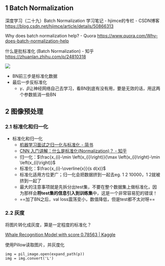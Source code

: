 ## 1 Batch Normalization

深度学习（二十九）Batch Normalization 学习笔记 - hjimce的专栏 - CSDN博客
https://blog.csdn.net/hjimce/article/details/50866313

Why does batch normalization help? - Quora
https://www.quora.com/Why-does-batch-normalization-help

什么是批标准化 (Batch Normalization) - 知乎
https://zhuanlan.zhihu.com/p/24810318

![](https://ww1.sinaimg.cn/large/007i4MEmgy1g123rtwswoj30bk0963z4.jpg)

- BN前三步是标准化数据
- 最后一步反标准化
  - $\gamma$、$\beta$让神经网络自己去学习，看BN到底有没有用，要是无效的话，用这两个参数抵消一些BN

## 2 图像预处理

### 2.1 标准化和归一化

- 标准化和归一化
  - [机器学习面试之归一化与标准化 - 简书](https://www.jianshu.com/p/4c3081d40ca6)
  - [CNN 入门讲解：什么是标准化(Normalization)？ - 知乎](https://zhuanlan.zhihu.com/p/35597976)
  - 归一化：$\frac{x_{i}-\min \left(x_{i}\right)}{\max \left(x_{i}\right)-\min \left(x_{i}\right)}​$
  - 标准化：$\frac{x_{i}-\overline{x}}{s d(x)}$
  - 标准化适用方位更广；归一化会把数据挤到一起去eg. 1 2 10000，1 2就被挤到一起了
  - 最大的注意事项就是先拆分出test集，不要在整个数据集上做标准化，因为那样会**将test集的信息引入到训练集**中，这是一个非常容易犯的错误！
  - ==加了BN之后，val loss震荡变小，数值降低，但是test都不太对呀==

### 2.2 灰度

将图片转化成灰度，算是一定程度的标准化？

[Whale Recognition Model with score 0.78563 | Kaggle](https://www.kaggle.com/martinpiotte/whale-recognition-model-with-score-0-78563)

使用Pillow读取图片，并灰度化

```
img = pil_image.open(expand_path(p))
img = img.convert('L')
```
